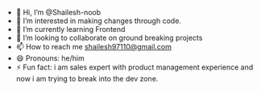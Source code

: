 - 👋 Hi, I’m @Shailesh-noob
- 👀 I’m interested in making changes through code.
- 🌱 I’m currently learning Frontend
- 💞️ I’m looking to collaborate on ground breaking projects
- 📫 How to reach me shailesh97110@gmail.com
- 😄 Pronouns: he/him
- ⚡ Fun fact: i am sales expert with product management experience and now i am trying to break into the dev zone.

<!---
Shailesh-noob/Shailesh-noob is a ✨ special ✨ repository because its `README.md` (this file) appears on your GitHub profile.
You can click the Preview link to take a look at your changes.
--->
